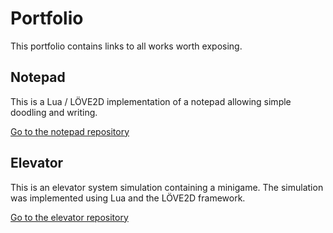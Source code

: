 # Portfolio
This portfolio contains links to all works worth exposing.
## Notepad
This is a Lua / LÖVE2D implementation of a notepad allowing simple doodling and writing.

[Go to the notepad repository](https://github.com/eduardo-caroli/notepad)
## Elevator
This is an elevator system simulation containing a minigame. The simulation was implemented using Lua and the LÖVE2D framework.

[Go to the elevator repository](https://github.com/eduardo-caroli/elevator)
